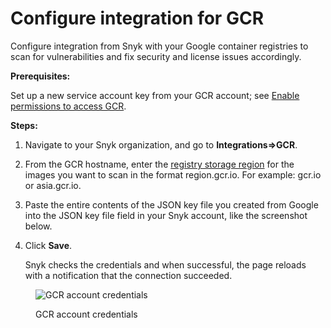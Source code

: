 # Configure integration for GCR

Configure integration from Snyk with your Google container registries to scan for vulnerabilities and fix security and license issues accordingly.

**Prerequisites:**

Set up a new service account key from your GCR account; see [Enable permissions to access GCR](enable-permissions-to-access-gcr.md).

**Steps:**

1. Navigate to your Snyk organization, and go to **Integrations=>GCR**.
2. From the GCR hostname, enter the [registry storage region](https://cloud.google.com/container-registry/docs/pushing-and-pulling) for the images you want to scan in the format region.gcr.io. For example: gcr.io or asia.gcr.io.
3. Paste the entire contents of the JSON key file you created from Google into the JSON key file field in your Snyk account, like the screenshot below.
4.  Click **Save**.

    Snyk checks the credentials and when successful, the page reloads with a notification that the connection succeeded.

<figure><img src="../../../.gitbook/assets/uuid-47cf04cb-248e-5d0f-d35a-f36fbb624614-en.png" alt="GCR account credentials"><figcaption><p>GCR account credentials</p></figcaption></figure>

